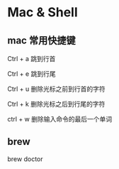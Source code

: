 # Mac & Shell

## mac 常用快捷键

Ctrl + a 跳到行首

Ctrl + e 跳到行尾

Ctrl + u 删除光标之前到行首的字符

Ctrl + k 删除光标之后到行尾的字符

ctrl + w 删除输入命令的最后一个单词

## brew

brew doctor
